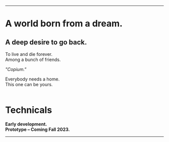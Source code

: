 ----
# A world born from a dream.  
## A deep desire to go back.  
To live and die forever.   
Among a bunch of friends.  

*"Copium."*  

Everybody needs a home.  
This one can be yours.  
<br />

# Technicals

**Early development.**  
**Prototype – Coming Fall 2023.**

----
